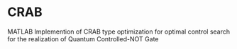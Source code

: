 # CRAB


MATLAB Implemention of CRAB type optimization for optimal control search for the realization of Quantum 
Controlled-NOT Gate

